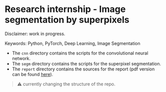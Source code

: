 # Research internship - Image segmentation by superpixels

Disclaimer: work in progress.

Keywords: Python, PyTorch, Deep Learning, Image Segmentation

- The `cnn` directory contains the scripts for the convolutional neural network.
- The `segm` directory contains the scripts for the superpixel segmentation.
- The `report` directory contains the sources for the report (pdf version can be found [here](report/main.pdf)).

> :warning: currently changing the structure of the repo.
